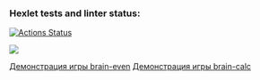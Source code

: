 ### Hexlet tests and linter status:

[![Actions Status](https://github.com/asfiks/frontend-project-44/workflows/hexlet-check/badge.svg)](https://github.com/asfiks/frontend-project-44/actions)

<a href="https://codeclimate.com/github/asfiks/frontend-project-44/maintainability"><img src="https://api.codeclimate.com/v1/badges/136c4789d2a039eb6bb7/maintainability" /></a>


<a href="https://asciinema.org/a/6GQMKEQgI1K7k9IQgRyyoZaLu">Демонстрация игры brain-even</a>
<a href="https://asciinema.org/connect/4d7ffd3a-a61c-4f6b-bfc1-7ba02367ec99">Демонстрация игры brain-calc</a>
